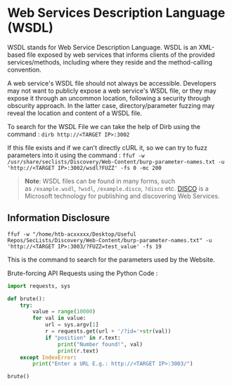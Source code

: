 
# Web Services Description Language (WSDL)

WSDL stands for Web Service Description Language. WSDL is an XML-based file exposed by web services that informs clients of the provided services/methods, including where they reside and the method-calling convention.

A web service's WSDL file should not always be accessible. Developers may not want to publicly expose a web service's WSDL file, or they may expose it through an uncommon location, following a security through obscurity approach. In the latter case, directory/parameter fuzzing may reveal the location and content of a WSDL file.

To search for the WSDL File we can take the help of Dirb using the command : `dirb http://<TARGET IP>:3002`

If  this file exists and if we can't directly cURL it, so we can try to fuzz parameters into it using the command : `ffuf -w /usr/share/seclists/Discovery/Web-Content/burp-parameter-names.txt -u 'http://<TARGET IP>:3002/wsdl?FUZZ' -fs 0 -mc 200`

> **Note**: WSDL files can be found in many forms, such as `/example.wsdl`, `?wsdl`, `/example.disco`, `?disco` etc. [DISCO](https://docs.microsoft.com/en-us/archive/msdn-magazine/2002/february/xml-files-publishing-and-discovering-web-services-with-disco-and-uddi) is a Microsoft technology for publishing and discovering Web Services.


## Information Disclosure
```shell-session
ffuf -w "/home/htb-acxxxxx/Desktop/Useful Repos/SecLists/Discovery/Web-Content/burp-parameter-names.txt" -u 'http://<TARGET IP>:3003/?FUZZ=test_value' -fs 19
```
This is the command to search for the parameters used by the Website.

Brute-forcing API Requests using the Python Code : 
```python
import requests, sys

def brute():
    try:
        value = range(10000)
        for val in value:
            url = sys.argv[1]
            r = requests.get(url + '/?id='+str(val))
            if "position" in r.text:
                print("Number found!", val)
                print(r.text)
    except IndexError:
        print("Enter a URL E.g.: http://<TARGET IP>:3003/")

brute()
```


